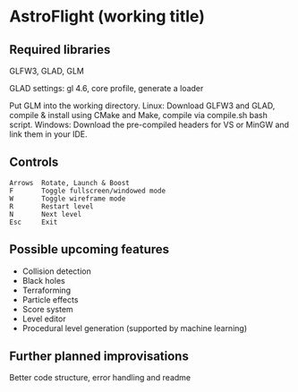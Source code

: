 # AstroFlight (working title)
## Required libraries
GLFW3, GLAD, GLM

GLAD settings: gl 4.6, core profile, generate a loader

Put GLM into the working directory.
Linux: Download GLFW3 and GLAD, compile & install using CMake and Make, compile via compile.sh bash script.
Windows: Download the pre-compiled headers for VS or MinGW and link them in your IDE.

## Controls
    Arrows  Rotate, Launch & Boost
    F       Toggle fullscreen/windowed mode
    W       Toggle wireframe mode
    R       Restart level
    N       Next level
    Esc     Exit

## Possible upcoming features
- Collision detection
- Black holes
- Terraforming
- Particle effects
- Score system
- Level editor
- Procedural level generation (supported by machine learning)

## Further planned improvisations
Better code structure, error handling and readme
